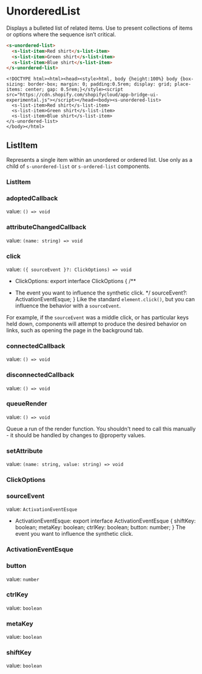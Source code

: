 # UnorderedList

Displays a bulleted list of related items. Use to present collections of items or options where the sequence isn’t critical.

```html
<s-unordered-list>
  <s-list-item>Red shirt</s-list-item>
  <s-list-item>Green shirt</s-list-item>
  <s-list-item>Blue shirt</s-list-item>
</s-unordered-list>

```

```preview
<!DOCTYPE html><html><head><style>html, body {height:100%} body {box-sizing: border-box; margin: 0; padding:0.5rem; display: grid; place-items: center; gap: 0.5rem;}</style><script src="https://cdn.shopify.com/shopifycloud/app-bridge-ui-experimental.js"></script></head><body><s-unordered-list>
  <s-list-item>Red shirt</s-list-item>
  <s-list-item>Green shirt</s-list-item>
  <s-list-item>Blue shirt</s-list-item>
</s-unordered-list>
</body></html>
```

## ListItem

Represents a single item within an unordered or ordered list. Use only as a child of `s-unordered-list` or `s-ordered-list` components.

### ListItem

### adoptedCallback

value: `() => void`


### attributeChangedCallback

value: `(name: string) => void`


### click

value: `({ sourceEvent }?: ClickOptions) => void`

  - ClickOptions: export interface ClickOptions {
  /**
   * The event you want to influence the synthetic click.
   */
  sourceEvent?: ActivationEventEsque;
}
Like the standard `element.click()`, but you can influence the behavior with a `sourceEvent`.

For example, if the `sourceEvent` was a middle click, or has particular keys held down, components will attempt to produce the desired behavior on links, such as opening the page in the background tab.

### connectedCallback

value: `() => void`


### disconnectedCallback

value: `() => void`


### queueRender

value: `() => void`

Queue a run of the render function. You shouldn't need to call this manually - it should be handled by changes to @property values.

### setAttribute

value: `(name: string, value: string) => void`


### ClickOptions

### sourceEvent

value: `ActivationEventEsque`

  - ActivationEventEsque: export interface ActivationEventEsque {
  shiftKey: boolean;
  metaKey: boolean;
  ctrlKey: boolean;
  button: number;
}
The event you want to influence the synthetic click.

### ActivationEventEsque

### button

value: `number`


### ctrlKey

value: `boolean`


### metaKey

value: `boolean`


### shiftKey

value: `boolean`


